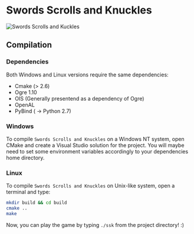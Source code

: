 # Swords Scrolls and Knuckles

![Swords Scrolls and Kuckles](https://img4.hostingpics.net/pics/717583Logo2.png "Swords Scrolls and Knuckles")

## Compilation

### Dependencies

Both Windows and Linux versions require the same dependencies:
 * Cmake (> 2.6)
 * Ogre 1.10
 * OIS (Generally presentend as a dependency of Ogre)
 * OpenAL
 * PyBind ( -> Python 2.7)

### Windows

To compile `Swords Scrolls and Knuckles` on a Windows NT system, open CMake and create a Visual Studio solution for the project.
You will maybe need to set some environment variables accordingly to your dependencies home directory.

### Linux

To compile `Swords Scrolls and Knuckles` on Unix-like system, open a terminal and type:

```bash
mkdir build && cd build
cmake ..
make
```

Now, you can play the game by typing `./ssk` from the project directory! :)
